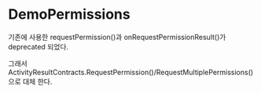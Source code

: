 # DemoPermissions

기존에 사용한 requestPermission()과 onRequestPermissionResult()가 deprecated 되었다.


그래서 ActivityResultContracts.RequestPermission()/RequestMultiplePermissions() 으로 대체 한다.
